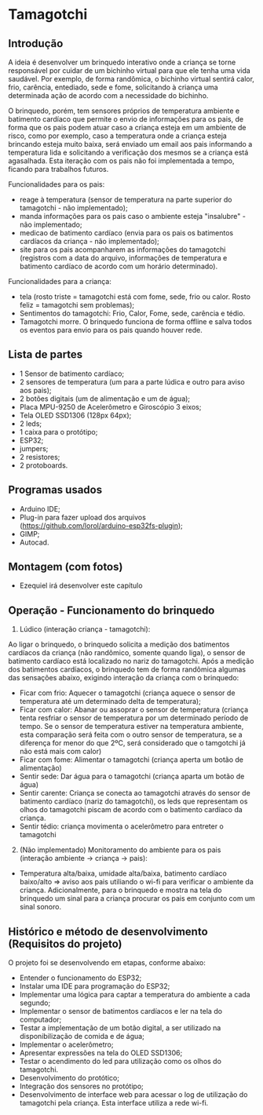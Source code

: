 # Tamagotchi 

## Introdução

A ideia é desenvolver um brinquedo interativo onde a criança se torne responsável por cuidar de um bichinho virtual para que ele tenha uma vida saudável. Por exemplo, de forma randômica, o bichinho virtual sentirá calor, frio, carência, entediado, sede e fome, solicitando à criança uma determinada ação de acordo com a necessidade do bichinho.

O brinquedo, porém, tem sensores próprios de temperatura ambiente e batimento cardíaco que permite o envio de informações para os pais, de forma que os pais podem atuar caso a criança esteja em um ambiente de risco, como por exemplo, caso a temperatura onde a criança esteja brincando esteja muito baixa, será enviado um email aos pais informando a temperatura lida e solicitando a verificação dos mesmos se a criança está agasalhada. Esta iteração com os pais não foi implementada a tempo, ficando para trabalhos futuros.

Funcionalidades para os pais:
+ reage à temperatura (sensor de temperatura na parte superior do tamagotchi - não implementado);
+ manda informações para os pais caso o ambiente esteja "insalubre" - não implementado;
+ medicao de batimento cardíaco (envia para os pais os batimentos cardíacos da criança - não implementado);
+ site para os pais acompanharem as informações do tamagotchi (registros com a data do arquivo, informações de temperatura e batimento cardíaco de acordo com um horário determinado).
 
Funcionalidades para a criança:
+ tela (rosto triste = tamagotchi está com fome, sede, frio ou calor. Rosto feliz = tamagotchi sem problemas);
+ Sentimentos do tamagotchi: Frio, Calor, Fome, sede, carência e tédio.
+ Tamagotchi morre.
O brinquedo funciona de forma offline e salva todos os eventos para envio para os pais quando houver rede.

## Lista de partes

+ 1 Sensor de batimento cardíaco;
+ 2 sensores de temperatura (um para a parte lúdica e outro para aviso aos pais);
+ 2 botões digitais (um de alimentação e um de água);
+ Placa MPU-9250 de Acelerômetro e Giroscópio 3 eixos;
+ Tela OLED SSD1306 (128px 64px);
+ 2 leds;
+ 1 caixa para o protótipo;
+ ESP32;
+ jumpers;
+ 2 resistores;
+ 2 protoboards.

## Programas usados

+ Arduino  IDE;
+ Plug-in para fazer upload dos arquivos (https://github.com/lorol/arduino-esp32fs-plugin);
+ GIMP;
+ Autocad.

## Montagem (com fotos)
+ Ezequiel irá desenvolver este capítulo

## Operação - Funcionamento do brinquedo

1. Lúdico (interação criança - tamagotchi):

Ao ligar o brinquedo, o brinquedo solicita a medição dos batimentos cardíacos da criança (não randômico, somente quando liga), o sensor de batimento cardíaco está localizado no nariz do tamagotchi. Após a medição dos batimentos cardíacos, o brinquedo tem de forma randômica algumas das sensações abaixo, exigindo interação da criança com o brinquedo: 
+ Ficar com frio: Aquecer o tamagotchi (criança aquece o sensor de temperatura até um determinado delta de temperatura);
+ Ficar com calor: Abanar ou assoprar o sensor de temperatura (criança tenta resfriar o sensor de temperatura por um determinado período de tempo. Se o sensor de temperatura estiver na temperatura ambiente, esta comparação será feita com o outro sensor de temperatura, se a diferença for menor do que 2ºC, será considerado que o tamgotchi já não está mais com calor)
+ Ficar com fome: Alimentar o tamagotchi (criança aperta um botão de alimentação)
+ Sentir sede: Dar água para o tamagotchi (criança aparta um botão de água)
+ Sentir carente: Criança se conecta ao tamagotchi através do sensor de batimento cardíaco (nariz do tamagotchi), os leds que representam os olhos do tamagotchi piscam de acordo com o batimento cardíaco da criança.
+ Sentir tédio: criança movimenta o acelerômetro para entreter o tamagotchi

2. (Não implementado) Monitoramento do ambiente para os pais (interação ambiente -> criança -> pais):
+ Temperatura alta/baixa, umidade alta/baixa, batimento cardíaco baixo/alto => aviso aos pais utiliando o wi-fi para verificar o ambiente da criança. Adicionalmente, para o brinquedo e mostra na tela do brinquedo um sinal para a criança procurar os pais em conjunto com um sinal sonoro.

## Histórico e método de desenvolvimento (Requisitos do projeto)

O projeto foi se desenvolvendo em etapas, conforme abaixo:
- Entender o funcionamento do ESP32;
- Instalar uma IDE para programação do ESP32;
- Implementar uma lógica para captar a temperatura do ambiente a cada segundo;
- Implementar o sensor de batimentos cardíacos e ler na tela do computador;
- Testar a implementação de um botão digital, a ser utilizado na disponibilização de comida e de água;
- Implementar o acelerômetro;
- Apresentar expressões na tela do OLED SSD1306;
- Testar o acendimento do led para utilização como os olhos do tamagotchi.
- Desenvolvimento do protótico;
- Integração dos sensores no protótipo;
- Desenvolvimento de interface web para acessar o log de utilização do tamagotchi pela criança. Esta interface utiliza a rede wi-fi.
